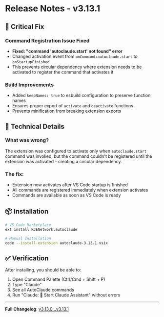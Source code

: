 # Release Notes - v3.13.1

## 🐛 Critical Fix

### Command Registration Issue Fixed
- **Fixed: "command 'autoclaude.start' not found" error**
- Changed activation event from `onCommand:autoclaude.start` to `onStartupFinished`
- This prevents circular dependency where extension needs to be activated to register the command that activates it

### Build Improvements
- Added `keepNames: true` to esbuild configuration to preserve function names
- Ensures proper export of `activate` and `deactivate` functions
- Prevents minification from breaking extension exports

## 🔧 Technical Details

### What was wrong?
The extension was configured to activate only when `autoclaude.start` command was invoked, but the command couldn't be registered until the extension was activated - creating a circular dependency.

### The fix:
- Extension now activates after VS Code startup is finished
- All commands are registered immediately when extension activates
- Commands are available as soon as VS Code is ready

## 📦 Installation

```bash
# VS Code Marketplace
ext install R3ENetwork.autoclaude

# Manual Installation
code --install-extension autoclaude-3.13.1.vsix
```

## ✅ Verification

After installing, you should be able to:
1. Open Command Palette (Ctrl/Cmd + Shift + P)
2. Type "Claude" 
3. See all AutoClaude commands
4. Run "Claude: 🚀 Start Claude Assistant" without errors

---

**Full Changelog**: [v3.13.0...v3.13.1](https://github.com/r3e-network/AutoClaude/compare/v3.13.0...v3.13.1)